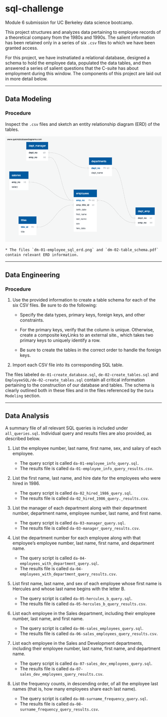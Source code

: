 # sql-challenge
Module 6 submission for UC Berkeley data science bootcamp.

This project structures and analyzes data pertaining to employee records of a theoretical company from the 1980s and 1990s. The salient information has been retained only in a series of six `.csv` files to which we have been granted access.

For this project, we have instnatiated a relational database, designed a schema to hold the employee data, populated the data tables, and then answered a series of salient questions that the C-suite has about employment during this window. The components of this project are laid out in more detail below.

---

## Data Modeling

### Procedure
Inspect the `.csv` files and sketch an entity relationship diagram (ERD) of the tables.

![ERD](EmployeeSQL/EmployeeSQL_ERD.png)

    * The files `dm-01-employee_sql_erd.png` and `dm-02-table_schema.pdf` contain relevant ERD information.

---

## Data Engineering

### Procedure
1. Use the provided information to create a table schema for each of the six CSV files. Be sure to do the following:

    * Specify the data types, primary keys, foreign keys, and other constraints.

    * For the primary keys, verify that the column is unique. Otherwise, create a composite keyLinks to an external site., which takes two primary keys to uniquely identify a row.

    * Be sure to create the tables in the correct order to handle the foreign keys.

2. Import each CSV file into its corresponding SQL table.

The files labeled `de-01-create_database.sql`, `de-02-create_tables.sql` and `EmployeeSQL/de-02-create_tables.sql` contain all critical information pertaining to the construction of our database and tables. The schema is clearly outlined both in these files and in the files referenced by the `Data Modeling` section.

---

## Data Analysis
A summary file of all relevant SQL queries is included under `all_queries.sql`. Individual query and results files are also provided, as described below.

1. List the employee number, last name, first name, sex, and salary of each employee.
    - The query script is called `da-01-employee_info_query.sql`.
    - The results file is called `da-01-employee_info_query_results.csv`.

2. List the first name, last name, and hire date for the employees who were hired in 1986.
    - The query script is called `da-02_hired_1986_query.sql`.
    - The results file is called `da-02_hired_1986_query._results.csv`.

3. List the manager of each department along with their department number, department name, employee number, last name, and first name.
    - The query script is called `da-03-manager_query.sql`.
    - The results file is called `da-03-manager_query_results.csv`.

4. List the department number for each employee along with that employee’s employee number, last name, first name, and department name.
    - The query script is called `da-04-employees_with_department_query.sql`.
    - The results file is called `da-04-employees_with_department_query_results.csv`.

5. List first name, last name, and sex of each employee whose first name is Hercules and whose last name begins with the letter B.
    - The query script is called `da-05-hercules_b_query.sql`.
    - The results file is called `da-05-hercules_b_query_results.csv`.

6. List each employee in the Sales department, including their employee number, last name, and first name.
    - The query script is called `da-06-sales_employees_query.sql`.
    - The results file is called `da-06-sales_employees_query_results.csv`.

7. List each employee in the Sales and Development departments, including their employee number, last name, first name, and department name.
    - The query script is called `da-07-sales_dev_employees_query.sql`.
    - The results file is called `da-07-sales_dev_employees_query_results.csv`.

8. List the frequency counts, in descending order, of all the employee last names (that is, how many employees share each last name).
    - The query script is called `da-08-surname_frequency_query.sql`.
    - The results file is called `da-08-surname_frequency_query_results.csv`.